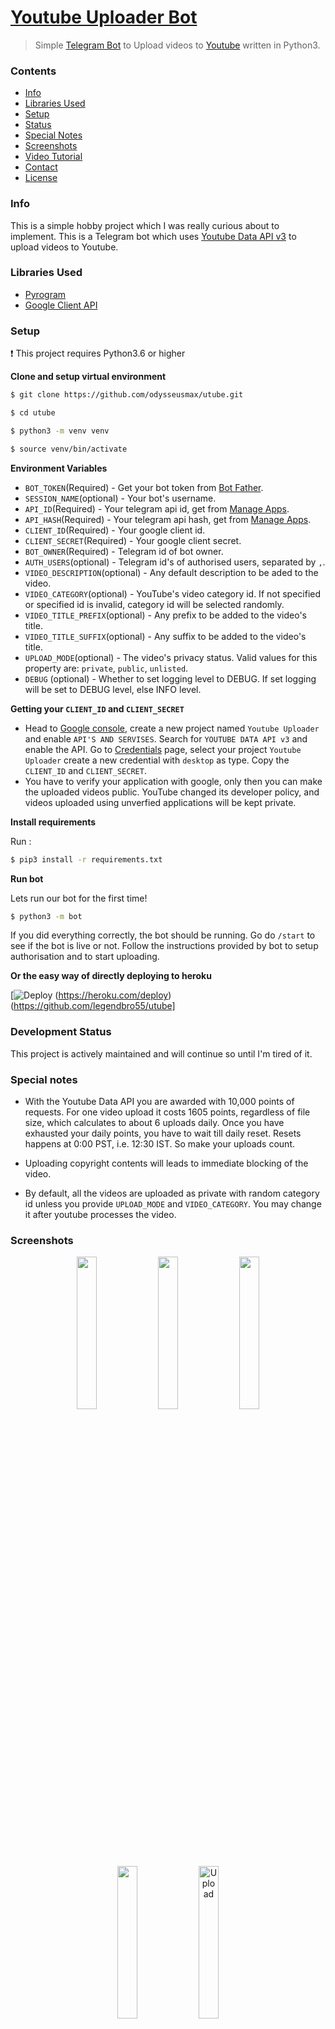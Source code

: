 # [Youtube Uploader Bot](https://tx.me/youtubeitbot)

> Simple [Telegram Bot](https://core.telegram.org/bots "Telegram Bots") to Upload videos to [Youtube](https://youtube.com "YouTube") written in Python3.

### Contents

- [Info](#info)
- [Libraries Used](#libraries-used)
- [Setup](#setup)
- [Status](#status)
- [Special Notes](#special-notes)
- [Screenshots](#screenshots)
- [Video Tutorial](#video-tutorial)
- [Contact](#contact)
- [License](#license)

### Info

This is a simple hobby project which I was really curious about to implement. This is a Telegram bot which uses [Youtube Data API v3](https://developers.google.com/youtube/v3/ "Youtube Data API v3") to upload videos to Youtube.

### Libraries Used

- [Pyrogram](https://github.com/pyrogram/pyrogram "Pyrogram")
- [Google Client API](https://github.com/googleapis/google-api-python-client "Google Client API")

### Setup

:heavy_exclamation_mark: This project requires Python3.6 or higher

**Clone and setup virtual environment**

```bash
$ git clone https://github.com/odysseusmax/utube.git

$ cd utube

$ python3 -m venv venv

$ source venv/bin/activate

```

**Environment Variables**

- `BOT_TOKEN`(Required) - Get your bot token from [Bot Father](https://tx.me/BotFather "Bot Father").
- `SESSION_NAME`(optional) - Your bot's username.
- `API_ID`(Required) - Your telegram api id, get from [Manage Apps](https://my.telegram.org).
- `API_HASH`(Required) - Your telegram api hash, get from [Manage Apps](https://my.telegram.org).
- `CLIENT_ID`(Required) - Your google client id.
- `CLIENT_SECRET`(Required) - Your google client secret.
- `BOT_OWNER`(Required) - Telegram id of bot owner.
- `AUTH_USERS`(optional) - Telegram id's of authorised users, separated by `,`.
- `VIDEO_DESCRIPTION`(optional) - Any default description to be aded to the video.
- `VIDEO_CATEGORY`(optional) - YouTube's video category id. If not specified or specified id is invalid, category id will be selected randomly.
- `VIDEO_TITLE_PREFIX`(optional) - Any prefix to be added to the video's title.
- `VIDEO_TITLE_SUFFIX`(optional) - Any suffix to be added to the video's title.
- `UPLOAD_MODE`(optional) - The video's privacy status. Valid values for this property are: `private`, `public`, `unlisted`.
- `DEBUG` (optional) - Whether to set logging level to DEBUG. If set logging will be set to DEBUG level, else INFO level.

**Getting your `CLIENT_ID` and `CLIENT_SECRET`**

- Head to [Google console](https://console.developers.google.com "Google console"), create a new project named `Youtube Uploader` and enable `API'S AND SERVISES`. Search for `YOUTUBE DATA API v3` and enable the API. Go to [Credentials](https://console.developers.google.com/apis/credentials "Credentials") page, select your project `Youtube Uploader` create a new credential with `desktop` as type. Copy the `CLIENT_ID` and `CLIENT_SECRET`.
- You have to verify your application with google, only then you can make the uploaded videos public. YouTube changed its developer policy, and videos uploaded using unverfied applications will be kept private.

**Install requirements**

Run :

```bash
$ pip3 install -r requirements.txt
```

**Run bot**

Lets run our bot for the first time!

```bash
$ python3 -m bot
```

If you did everything correctly, the bot should be running. Go do `/start` to see if the bot is live or not. Follow the instructions provided by bot to setup authorisation and to start uploading.

**Or the easy way of directly deploying to heroku**

[![Deploy](https://www.herokucdn.com/deploy/button.svg) (https://heroku.com/deploy)(https://github.com/legendbro55/utube]

### Development Status

This project is actively maintained and will continue so until I'm tired of it.

### Special notes

- With the Youtube Data API you are awarded with 10,000 points of requests. For one video upload it costs 1605 points, regardless of file size, which calculates to about 6 uploads daily. Once you have exhausted your daily points, you have to wait till daily reset. Resets happens at 0:00 PST, i.e. 12:30 IST. So make your uploads count.

- Uploading copyright contents will leads to immediate blocking of the video.

- By default, all the videos are uploaded as private with random category id unless you provide `UPLOAD_MODE` and `VIDEO_CATEGORY`. You may change it after youtube processes the video.

### Screenshots

<p align="center">

<img  width="25%" height="25%" src="./ss/overview.jpg">

<img  width="25%" height="25%" src="./ss/bot-start.jpg">

<img  width="25%" height="25%" src="./ss/bot-help.jpg">

<img  width="25%" height="25%" src="./ss/bot-authorise.jpg">

<img  width="25%" height="25%" alt="Upload" src="./ss/bot-upload.jpg">

</p>

### Video Tutorial

Here's a YouTube tutorial video for deploying the bot on [Heroku](https://heroku.com/ "Heroku"). [Video Link](http://www.youtube.com/watch?v=LSs8b5dMWIA "Tutorial video for deploying to Heroku").

### Contact

You can contact me [@odysseusmax](https://telegram.dog/odysseusmax "odysseusmax").

### License

Code released under [GNU General Public License v3.0](LICENSE).
